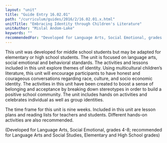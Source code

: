 ```yaml
---
layout: "unit"
title: "Guide Entry 16.02.01"
path: "/curriculum/guides/2016/2/16.02.01.x.html"
unitTitle: "Embracing Identity through Children's Literature"
unitAuthor: "Mislal Andom-Lake"
keywords: ""
recommendedFor: "Developed for Language Arts, Social Emotional, grades 4-8; recommended for Language Arts, Social Studies, elementary and high school"
---
```

<main>
<p>
This unit was developed for middle school students but may be adapted for elementary or high school students. The unit is focused on language arts, social emotional and behavioral standards. The activities and lessons included in this unit explore themes of identity. Using multicultural children’s literature, this unit will encourage participants to have honest and courageous conversations regarding race, culture, and socio economic identity. The activities in this unit have been created to boost a sense of belonging and acceptance by breaking down stereotypes in order to build a positive school community. The unit includes hands on activities and celebrates individual as well as group identities.
</p>
<p>
The time frame for this unit is nine weeks. Included in this unit are lesson plans and reading lists for teachers and students. Different hands-on activities are also recommended.
</p>
<p>
(Developed for Language Arts, Social Emotional, grades 4-8; recommended for Language Arts and Social Studies, Elementary and High School grades)
</p>
</main>